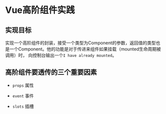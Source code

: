 # Vue高阶组件实践

## 实现目标

实现一个高阶组件的封装，接受一个类型为Component的参数，返回值的类型也是一个Component。他的功能是对于传进来组件如果挂载（mounted生命周期被调用）时，
向控制台输出一个`I have already mounted`。


## 高阶组件要透传的三个重要因素

 * `props` 属性
 
 * `event` 事件
 
 * `slots` 插槽
